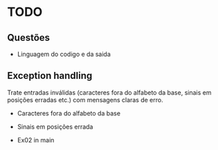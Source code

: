 # TODO

## Questões

- Linguagem do codigo e da saida

## Exception handling

Trate entradas inválidas (caracteres fora do alfabeto da base, sinais em posições
erradas etc.) com mensagens claras de erro.

- Caracteres fora do alfabeto da base
- Sinais em posições errada

- Ex02 in main
